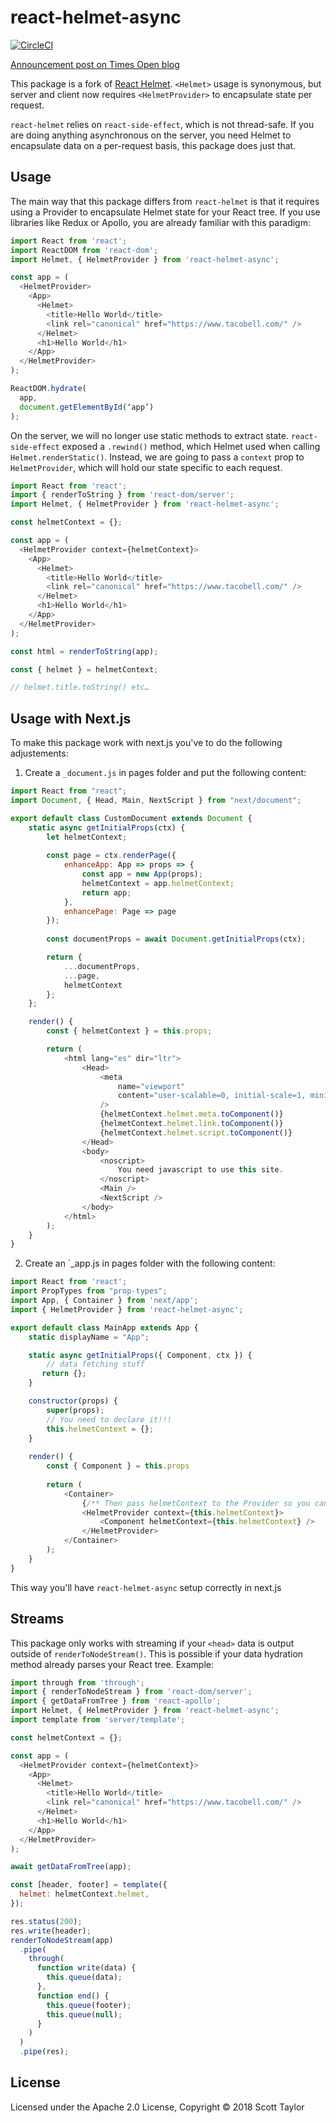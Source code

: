# react-helmet-async

[![CircleCI](https://circleci.com/gh/staylor/react-helmet-async.svg?style=svg)](https://circleci.com/gh/staylor/react-helmet-async)

[Announcement post on Times Open blog](https://open.nytimes.com/the-future-of-meta-tag-management-for-modern-react-development-ec26a7dc9183)

This package is a fork of [React Helmet](https://github.com/nfl/react-helmet).
`<Helmet>` usage is synonymous, but server and client now requires `<HelmetProvider>` to encapsulate state per request.

`react-helmet` relies on `react-side-effect`, which is not thread-safe. If you are doing anything asynchronous on the server, you need Helmet to encapsulate data on a per-request basis, this package does just that.

## Usage

The main way that this package differs from `react-helmet` is that it requires using a Provider to encapsulate Helmet state for your React tree. If you use libraries like Redux or Apollo, you are already familiar with this paradigm:

```javascript
import React from 'react';
import ReactDOM from 'react-dom';
import Helmet, { HelmetProvider } from 'react-helmet-async';

const app = (
  <HelmetProvider>
    <App>
      <Helmet>
        <title>Hello World</title>
        <link rel="canonical" href="https://www.tacobell.com/" />
      </Helmet>
      <h1>Hello World</h1>
    </App>
  </HelmetProvider>
);

ReactDOM.hydrate(
  app,
  document.getElementById(‘app’)
);
```

On the server, we will no longer use static methods to extract state. `react-side-effect`
exposed a `.rewind()` method, which Helmet used when calling `Helmet.renderStatic()`. Instead, we are going
to pass a `context` prop to `HelmetProvider`, which will hold our state specific to each request.

```javascript
import React from 'react';
import { renderToString } from 'react-dom/server';
import Helmet, { HelmetProvider } from 'react-helmet-async';

const helmetContext = {};

const app = (
  <HelmetProvider context={helmetContext}>
    <App>
      <Helmet>
        <title>Hello World</title>
        <link rel="canonical" href="https://www.tacobell.com/" />
      </Helmet>
      <h1>Hello World</h1>
    </App>
  </HelmetProvider>
);

const html = renderToString(app);

const { helmet } = helmetContext;

// helmet.title.toString() etc…
```

## Usage with Next.js

To make this package work with next.js you've to do the following adjustements:

1. Create a `_document.js` in pages folder and put the following content:

```javascript
import React from "react";
import Document, { Head, Main, NextScript } from "next/document";

export default class CustomDocument extends Document {
    static async getInitialProps(ctx) {
        let helmetContext;
        
        const page = ctx.renderPage({
            enhanceApp: App => props => {
                const app = new App(props);
                helmetContext = app.helmetContext;
                return app;
            },
            enhancePage: Page => page
        });
        
        const documentProps = await Document.getInitialProps(ctx);

        return {
            ...documentProps,
            ...page,
            helmetContext
        };
    };

    render() {
        const { helmetContext } = this.props;

        return (
            <html lang="es" dir="ltr">
                <Head>
                    <meta
                        name="viewport"
                        content="user-scalable=0, initial-scale=1, minimum-scale=1, width=device-width, height=device-height"
                    />
                    {helmetContext.helmet.meta.toComponent()}
                    {helmetContext.helmet.link.toComponent()}
                    {helmetContext.helmet.script.toComponent()}
                </Head>
                <body>
                    <noscript>
                        You need javascript to use this site.
                    </noscript>
                    <Main />
                    <NextScript />
                </body>
            </html>
        );
    }
}
```

2. Create an `_app.js in pages folder with the following content:

```javascript
import React from 'react';
import PropTypes from "prop-types";
import App, { Container } from 'next/app';
import { HelmetProvider } from 'react-helmet-async';

export default class MainApp extends App {
    static displayName = "App";

    static async getInitialProps({ Component, ctx }) {
        // data fetching stuff
       return {};
    }

    constructor(props) {
        super(props);
        // You need to declare it!!!
        this.helmetContext = {};
    }
  
    render() {
        const { Component } = this.props
        
        return (
            <Container>
                {/** Then pass helmetContext to the Provider so you can use helmet on every child **/}
                <HelmetProvider context={this.helmetContext}>
                    <Component helmetContext={this.helmetContext} />
                </HelmetProvider>
            </Container>
        );
    }
}
```

This way you'll have `react-helmet-async` setup correctly in next.js

## Streams

This package only works with streaming if your `<head>` data is output outside of `renderToNodeStream()`.
This is possible if your data hydration method already parses your React tree. Example:

```javascript
import through from 'through';
import { renderToNodeStream } from 'react-dom/server';
import { getDataFromTree } from 'react-apollo';
import Helmet, { HelmetProvider } from 'react-helmet-async';
import template from 'server/template';

const helmetContext = {};

const app = (
  <HelmetProvider context={helmetContext}>
    <App>
      <Helmet>
        <title>Hello World</title>
        <link rel="canonical" href="https://www.tacobell.com/" />
      </Helmet>
      <h1>Hello World</h1>
    </App>
  </HelmetProvider>
);

await getDataFromTree(app);

const [header, footer] = template({
  helmet: helmetContext.helmet,
});

res.status(200);
res.write(header);
renderToNodeStream(app)
  .pipe(
    through(
      function write(data) {
        this.queue(data);
      },
      function end() {
        this.queue(footer);
        this.queue(null);
      }
    )
  )
  .pipe(res);
```

## License

Licensed under the Apache 2.0 License, Copyright © 2018 Scott Taylor
